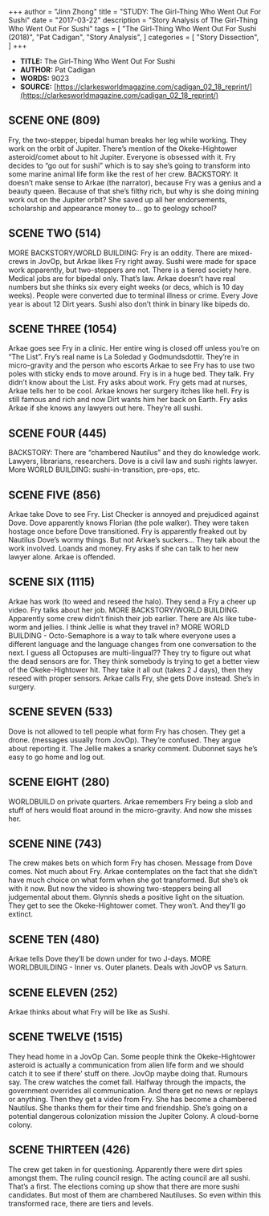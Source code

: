 +++
author = "Jinn Zhong"
title = "STUDY: The Girl-Thing Who Went Out For Sushi"
date = "2017-03-22"
description = "Story Analysis of The Girl-Thing Who Went Out For Sushi"
tags = [
    "The Girl-Thing Who Went Out For Sushi (2018)",
    "Pat Cadigan",
    "Story Analysis",
]
categories = [
    "Story Dissection",
]
+++

* **TITLE:** The Girl-Thing Who Went Out For Sushi
* **AUTHOR:** Pat Cadigan
* **WORDS:** 9023
* **SOURCE:** [https://clarkesworldmagazine.com/cadigan_02_18_reprint/](https://clarkesworldmagazine.com/cadigan_02_18_reprint/)

## SCENE ONE (809)
Fry, the two-stepper, bipedal human breaks her leg while working. They work on the orbit of Jupiter. There’s mention of the Okeke-Hightower asteroid/comet about to hit Jupiter. Everyone is obsessed with it. Fry decides to “go out for sushi” which is to say she’s going to transform into some marine animal life form like the rest of her crew. BACKSTORY: It doesn’t make sense to Arkae (the narrator), because Fry was a genius and a beauty queen. Because of that she’s filthy rich, but why is she doing mining work out on the Jupiter orbit? She saved up all her endorsements, scholarship and appearance money to… go to geology school?

## SCENE TWO (514)
MORE BACKSTORY/WORLD BUILDING: Fry is an oddity. There are mixed-crews in JovOp, but Arkae likes Fry right away. Sushi were made for space work apparently, but two-steppers are not. There is a tiered society here. Medical jobs are for bipedal only. That’s law. Arkae doesn’t have real numbers but she thinks six every eight weeks (or decs, which is 10 day weeks). People were converted due to terminal illness or crime. Every Jove year is about 12 Dirt years. Sushi also don’t think in binary like bipeds do.

## SCENE THREE (1054)
Arkae goes see Fry in a clinic. Her entire wing is closed off unless you’re on “The List”. Fry’s real name is La Soledad y Godmundsdottir. They’re in micro-gravity and the person who escorts Arkae to see Fry has to use two poles with sticky ends to move around. Fry is in a huge bed. They talk. Fry didn’t know about the List. Fry asks about work. Fry gets mad at nurses, Arkae tells her to be cool. Arkae knows her surgery itches like hell. Fry is still famous and rich and now Dirt wants him her back on Earth. Fry asks Arkae if she knows any lawyers out here. They’re all sushi.

## SCENE FOUR (445)
BACKSTORY: There are “chambered Nautilus” and they do knowledge work. Lawyers, librarians, researchers. Dove is a civil law and sushi rights lawyer. More WORLD BUILDING: sushi-in-transition, pre-ops, etc.

## SCENE FIVE (856)
Arkae take Dove to see Fry. List Checker is annoyed and prejudiced against Dove. Dove apparently knows Florian (the pole walker). They were taken hostage once before Dove transitioned. Fry is apparently freaked out by Nautilus Dove’s wormy things. But not Arkae’s suckers… They talk about the work involved. Loands and money. Fry asks if she can talk to her new lawyer alone. Arkae is offended. 

## SCENE SIX (1115)
Arkae has work (to weed and reseed the halo). They send a Fry a cheer up video. Fry talks about her job. MORE BACKSTORY/WORLD BUILDING. Apparently some crew didn’t finish their job earlier. There are AIs like tube-worm  and jellies. I think Jellie is what they travel in? MORE WORLD BUILDING - Octo-Semaphore is a way to talk where everyone uses a different language and the language changes from one conversation to the next. I guess all Octopuses are multi-lingual?? They try to figure out what the dead sensors are for. They think somebody is trying to get a better view of the Okeke-Hightower hit. They take it all out (takes 2 J days), then they reseed with proper sensors. Arkae calls Fry, she gets Dove instead. She’s in surgery.

## SCENE SEVEN (533)
Dove is not allowed to tell people what form Fry has chosen. They get a drone. (messages usually from JovOp). They’re confused.  They argue about reporting it. The Jellie makes a snarky comment. Dubonnet says he’s easy to go home and log out.

## SCENE EIGHT (280)
WORLDBUILD on private quarters. Arkae remembers Fry being a slob and stuff of hers would float around in the micro-gravity. And now she misses her.

## SCENE NINE (743)
The crew makes bets on which form Fry has chosen. Message from Dove comes. Not much about Fry. Arkae contemplates on the fact that she didn’t have much choice on what form when she got transformed. But she’s ok with it now. But now the video is showing two-steppers being all judgemental about them. Glynnis sheds a positive light on the situation. They get to see the Okeke-Hightower comet. They won’t. And they’ll go extinct.

## SCENE TEN (480)
Arkae tells Dove they’ll be down under for two J-days. MORE WORLDBUILDING - Inner vs. Outer planets. Deals with JovOP vs Saturn.

## SCENE ELEVEN (252)
Arkae thinks about what Fry will be like as Sushi. 

## SCENE TWELVE (1515)
They head home in a JovOp Can. Some people think the Okeke-Hightower asteroid is actually a communication from alien life form and we should catch it to see if there’ stuff on there. JovOp maybe doing that. Rumours say. The crew watches the comet fall. Halfway through the impacts, the government overrides all communication. And there get no news or replays or anything. Then they get a video from Fry. She has become a chambered Nautilus.  She thanks them for their time and friendship. She’s going on a potential dangerous colonization mission the Jupiter Colony. A cloud-borne colony.

## SCENE THIRTEEN (426)
The crew get taken in for questioning. Apparently there were dirt spies amongst them. The ruling council resign. The acting council are all sushi. That’s a first. The elections coming up show that there are more sushi candidates. But most of them are chambered Nautiluses. So even within this transformed race, there are tiers and levels.
